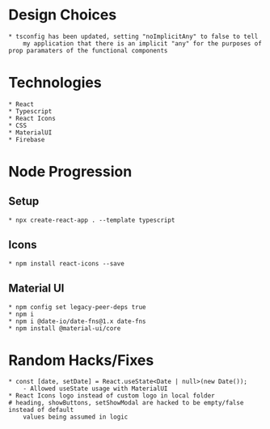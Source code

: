 # Design Choices
    * tsconfig has been updated, setting "noImplicitAny" to false to tell
        my application that there is an implicit "any" for the purposes of prop paramaters of the functional components

# Technologies
    * React
    * Typescript
    * React Icons
    * CSS
    * MaterialUI
    * Firebase


# Node Progression
## Setup
    * npx create-react-app . --template typescript

## Icons
    * npm install react-icons --save

## Material UI
    * npm config set legacy-peer-deps true
    * npm i
    * npm i @date-io/date-fns@1.x date-fns
    * npm install @material-ui/core

# Random Hacks/Fixes
    * const [date, setDate] = React.useState<Date | null>(new Date());
        - Allowed useState usage with MaterialUI
    * React Icons logo instead of custom logo in local folder
    # heading, showButtons, setShowModal are hacked to be empty/false instead of default
        values being assumed in logic
